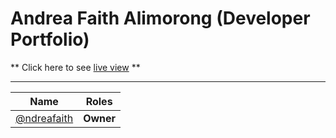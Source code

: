 # Andrea Faith Alimorong (Developer Portfolio)

** Click here to see [live view](https://andreafaith.github.io/) **
________________________________________________________________________________________

Name  | Roles
------------ | -------------
[@ndreafaith](https://github.com/andreafaith) | **Owner**
